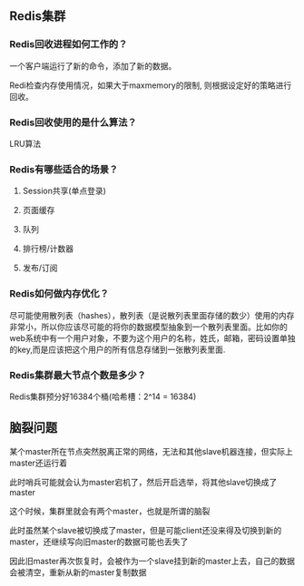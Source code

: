 ## Redis集群

### Redis回收进程如何工作的？

一个客户端运行了新的命令，添加了新的数据。

Redi检查内存使用情况，如果大于maxmemory的限制, 则根据设定好的策略进行回收。

### Redis回收使用的是什么算法？

LRU算法

### Redis有哪些适合的场景？

1) Session共享(单点登录)

1) 页面缓存

1) 队列

1) 排行榜/计数器

1) 发布/订阅

### Redis如何做内存优化？

尽可能使用散列表（hashes），散列表（是说散列表里面存储的数少）使用的内存非常小，所以你应该尽可能的将你的数据模型抽象到一个散列表里面。比如你的web系统中有一个用户对象，不要为这个用户的名称，姓氏，邮箱，密码设置单独的key,而是应该把这个用户的所有信息存储到一张散列表里面.

### Redis集群最大节点个数是多少？
Redis集群预分好16384个桶(哈希槽：2^14 = 16384)

## 脑裂问题

某个master所在节点突然脱离正常的网络，无法和其他slave机器连接，但实际上master还运行着

此时哨兵可能就会认为master宕机了，然后开启选举，将其他slave切换成了master

这个时候，集群里就会有两个master，也就是所谓的脑裂

此时虽然某个slave被切换成了master，但是可能client还没来得及切换到新的master，还继续写向旧master的数据可能也丢失了

因此旧master再次恢复时，会被作为一个slave挂到新的master上去，自己的数据会被清空，重新从新的master复制数据